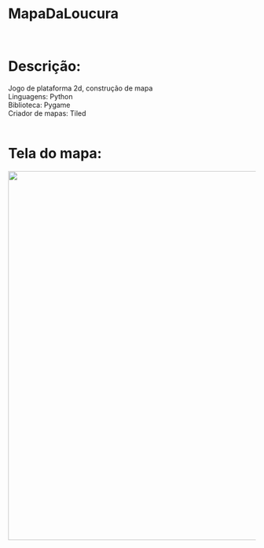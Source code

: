 # MapaDaLoucura<br /><br />
# Descrição:
Jogo de plataforma 2d, construção de mapa<br />
Linguagens: Python<br />
Biblioteca: Pygame<br />
Criador de mapas: Tiled<br /><br />

# Tela do mapa:

<div align="center">
<img src="https://github.com/GuilhermeSouza852002/Mapa_Personagem_Fisica/assets/112991012/2907c488-6e25-4011-a421-cba5ee79ece4" width="750px" />
</div>
